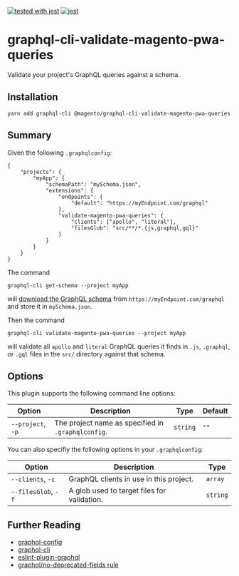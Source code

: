 [![tested with jest](https://img.shields.io/badge/tested_with-jest-99424f.svg)](https://github.com/facebook/jest) [![jest](https://jestjs.io/img/jest-badge.svg)](https://github.com/facebook/jest)


# graphql-cli-validate-magento-pwa-queries

Validate your project's GraphQL queries against a schema.

## Installation

```
yarn add graphql-cli @magento/graphql-cli-validate-magento-pwa-queries
```

## Summary

Given the following `.graphqlconfig`:

```
{
    "projects": {
        "myApp": {
            "schemaPath": "mySchema.json",
            "extensions": {
                "endpoints": {
                    "default": "https://myEndpoint.com/graphql"
                },
                "validate-magento-pwa-queries": {
                    "clients": ["apollo", "literal"],
                    "filesGlob": "src/**/*.{js,graphql,gql}"
                }
            }
        }
    }
}
```

The command 
```
graphql-cli get-schema --project myApp
```
will [download the GraphQL schema](https://oss.prisma.io/content/graphql-cli/06-schema-handling)
from `https://myEndpoint.com/graphql` and store it in `mySchema.json`.

Then the command 
```
graphql-cli validate-magento-pwa-queries --project myApp
```

will validate all `apollo` and `literal` GraphQL queries it finds in `.js`, `.graphql`, or `.gql` files in the `src/` directory
against that schema.

## Options

This plugin supports the following command line options:

| Option | Description | Type | Default |
| --- | --- | --- | --- |
| `--project`, `-p` | The project name as specified in `.graphqlconfig`. | `string` | `""` |

You can also specifiy the following options in your `.graphqlconfig`:

| Option | Description | Type |
| --- | --- | --- |
| `--clients`, `-c` | GraphQL clients in use in this project. | `array` |
| `--filesGlob`, `-f` | A glob used to target files for validation. | `string` |

## Further Reading

* [graphql-config](https://github.com/prisma/graphql-config)
* [graphql-cli](https://github.com/graphql-cli/graphql-cli)
* [eslint-plugin-graphql](https://github.com/apollographql/eslint-plugin-graphql)
* [graphql/no-deprecated-fields rule](https://github.com/apollographql/eslint-plugin-graphql#no-deprecated-fields-validation-rule)


